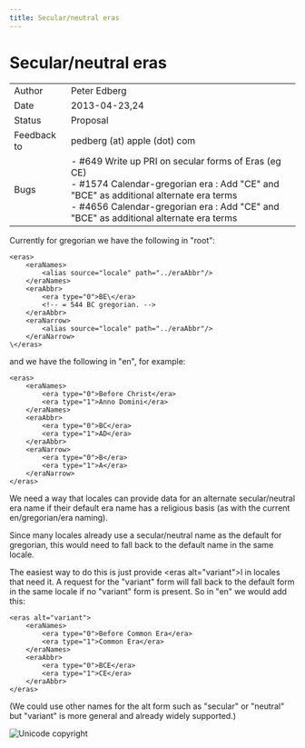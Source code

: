 ```yaml
---
title: Secular/neutral eras
---
```


# Secular/neutral eras

|   |   |
|---|---|
| Author | Peter Edberg |
| Date | 2013-04-23,24 |
| Status | Proposal |
| Feedback to | pedberg (at) apple (dot) com |
| Bugs | - #649 Write up PRI on secular forms of Eras (eg CE)<br /> - #1574 Calendar-gregorian era : Add "CE" and "BCE" as additional alternate era terms<br /> - #4656 Calendar-gregorian era : Add "CE" and "BCE" as additional alternate era terms  |

Currently for gregorian we have the following in "root":

```
<eras>
    <eraNames>
        <alias source="locale" path="../eraAbbr"/>
    </eraNames>
    <eraAbbr>
        <era type="0">BE\</era>
        <!-- = 544 BC gregorian. -->
    </eraAbbr>
    <eraNarrow>
        <alias source="locale" path="../eraAbbr"/>
    </eraNarrow>
\</eras>
```

and we have the following in "en", for example:

```
<eras>
    <eraNames>
        <era type="0">Before Christ</era>
        <era type="1">Anno Domini</era>
    </eraNames>
    <eraAbbr>
        <era type="0">BC</era>
        <era type="1">AD</era>
    </eraAbbr>
    <eraNarrow>
        <era type="0">B</era>
        <era type="1">A</era>
    </eraNarrow>
</eras>
```

We need a way that locales can provide data for an alternate secular/neutral era name if their default era name has a religious basis (as with the current en/gregorian/era naming).

Since many locales already use a secular/neutral name as the default for gregorian, this would need to fall back to the default name in the same locale.

The easiest way to do this is just provide \<eras alt="variant">l in locales that need it. A request for the "variant" form will fall back to the default form in the same locale if no "variant" form is present. So in "en" we would add this:

```
<eras alt="variant">
    <eraNames>
        <era type="0">Before Common Era</era>
        <era type="1">Common Era</era>
    </eraNames>
    <eraAbbr>
        <era type="0">BCE</era>
        <era type="1">CE</era>
    </eraAbbr>
</eras>
```

(We could use other names for the alt form such as "secular" or "neutral" but "variant" is more general and already widely supported.)


![Unicode copyright](https://www.unicode.org/img/hb_notice.gif)